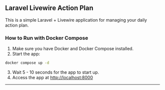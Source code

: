 ## Laravel Livewire Action Plan

This is a simple Laravel + Livewire application for managing your daily action plan.

### How to Run with Docker Compose

1. Make sure you have Docker and Docker Compose installed.
2. Start the app:
```bash
docker compose up -d
```
3. Wait 5 - 10 seconds for the app to start up.
4. Access the app at [http://localhost:8000](http://localhost:8000)

---
